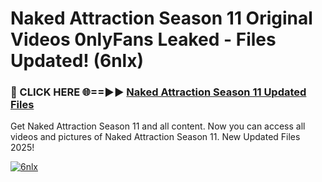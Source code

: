 # Naked Attraction Season 11 Original Videos 0nlyFans Leaked - Files Updated! (6nlx)

<h3>🔴 CLICK HERE 🌐==►► <a href="https://tinyurl.com/yckcrads" rel="nofollow">Naked Attraction Season 11 Updated Files</a></h3>

Get Naked Attraction Season 11 and all content. Now you can access all videos and pictures of Naked Attraction Season 11. New Updated Files 2025!

[![6nlx](https://i.imgur.com/hpKpOFt.gif)](https://tinyurl.com/yckcrads)
